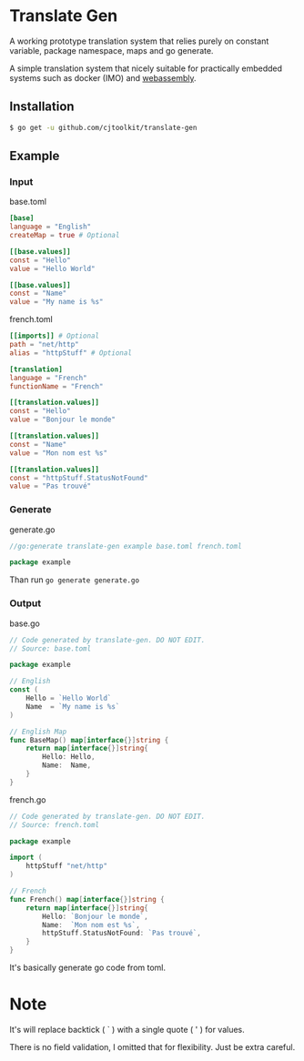 # Translate Gen

A working prototype translation system that relies purely on constant variable,
package namespace, maps and go generate.

A simple translation system that nicely suitable for practically embedded systems such as
docker (IMO) and [webassembly](https://webassembly.org/).

## Installation

```sh
$ go get -u github.com/cjtoolkit/translate-gen
```

## Example

### Input

base.toml
```toml
[base]
language = "English"
createMap = true # Optional

[[base.values]]
const = "Hello"
value = "Hello World"

[[base.values]]
const = "Name"
value = "My name is %s"
```

french.toml
```toml
[[imports]] # Optional
path = "net/http"
alias = "httpStuff" # Optional

[translation]
language = "French"
functionName = "French"

[[translation.values]]
const = "Hello"
value = "Bonjour le monde"

[[translation.values]]
const = "Name"
value = "Mon nom est %s"

[[translation.values]]
const = "httpStuff.StatusNotFound"
value = "Pas trouvé"
```

### Generate

generate.go
```go
//go:generate translate-gen example base.toml french.toml

package example
```

Than run `go generate generate.go`

### Output

base.go
```go
// Code generated by translate-gen. DO NOT EDIT.
// Source: base.toml

package example

// English
const (
	Hello = `Hello World`
	Name  = `My name is %s`
)

// English Map
func BaseMap() map[interface{}]string {
	return map[interface{}]string{
		Hello: Hello,
		Name:  Name,
	}
}
```

french.go
```go
// Code generated by translate-gen. DO NOT EDIT.
// Source: french.toml

package example

import (
	httpStuff "net/http"
)

// French
func French() map[interface{}]string {
	return map[interface{}]string{
		Hello: `Bonjour le monde`,
		Name:  `Mon nom est %s`,
		httpStuff.StatusNotFound: `Pas trouvé`,
	}
}
```

It's basically generate go code from toml.

# Note

It's will replace backtick ( ` ) with a single quote ( ' ) for values.

There is no field validation, I omitted that for flexibility. Just be extra careful.